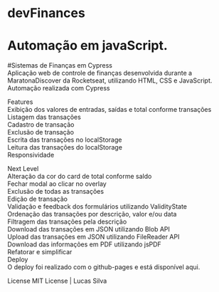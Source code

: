 # devFinances
# Automação em javaScript.
#Sistemas de Finanças em Cypress <br>
Aplicação web de controle de finanças desenvolvida durante a MaratonaDiscover da Rocketseat, utilizando HTML, CSS e JavaScript.
Automação realizada com Cypress<br>

Features<br>
Exibição dos valores de entradas, saídas e total conforme transações<br>
Listagem das transações<br>
Cadastro de transação<br>
Exclusão de transação<br>
Escrita das transações no localStorage<br>
Leitura das transações do localStorage<br>
Responsividade<br>

Next Level<br>
 Alteração da cor do card de total conforme saldo<br>
 Fechar modal ao clicar no overlay<br>
 Exclusão de todas as transações<br>
 Edição de transação<br>
 Validação e feedback dos formulários utilizando ValidityState <br>
 Ordenação das transações por descrição, valor e/ou data<br>
 Filtragem das transações pela descrição<br>
 Download das transações em JSON utilizando Blob API<br>
 Upload das transações em JSON utilizando FileReader API<br>
 Download das informações em PDF utilizando jsPDF<br>
 Refatorar e simplificar<br>
Deploy<br>
O deploy foi realizado com o github-pages e está disponível aqui.<br>

License
MIT License | Lucas Silva
